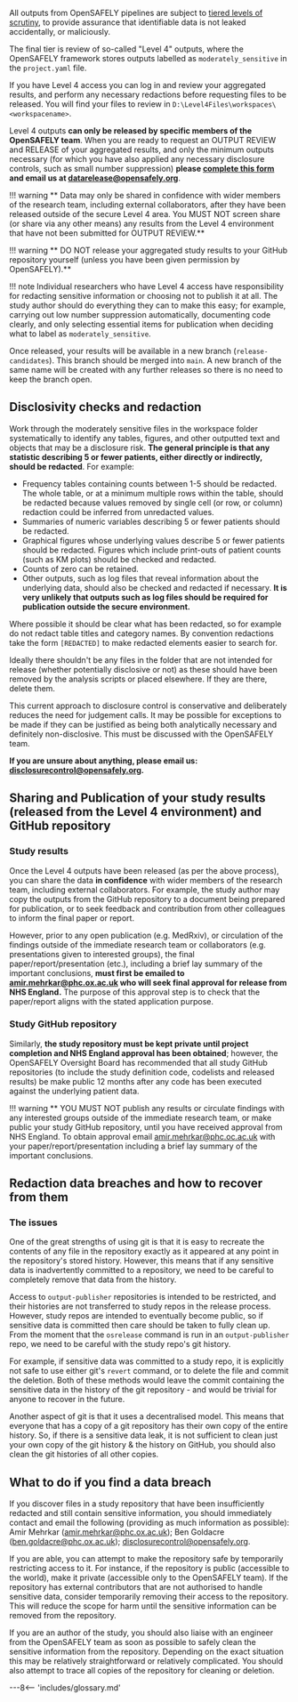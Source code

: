 All outputs from OpenSAFELY pipelines are subject to [tiered levels of scrutiny](security-levels.md), to provide assurance that identifiable data is not leaked accidentally, or maliciously.

The final tier is review of so-called "Level 4" outputs, where the OpenSAFELY framework stores outputs labelled as `moderately_sensitive` in the `project.yaml` file.

If you have Level 4 access you can log in and review your aggregated results, and perform any necessary redactions before requesting files to be released. 
You will find your files to review in `D:\Level4Files\workspaces\<workspacename>`.

Level 4 outputs **can only be released by specific members of the OpenSAFELY team**. When you are ready to request an OUTPUT REVIEW and RELEASE of your aggregated results, and only the minimum outputs necessary (for which you have also applied any necessary disclosure controls, such as small number suppression) **please [complete this form](documents/OpenSAFELY_Output_Review_Form.docx) and email us at <datarelease@opensafely.org>**.

!!! warning
    ** Data may only be shared in confidence with wider members of the research team, including external collaborators, after they have been released outside of the secure Level 4 area. You MUST NOT screen share (or share via any other means) any results from the Level 4 environment that have not been submitted for OUTPUT REVIEW.**

!!! warning
    ** DO NOT release your aggregated study results to your GitHub repository yourself (unless you have been given permission by OpenSAFELY).**

!!! note
    Individual researchers who have Level 4 access have responsibility for redacting sensitive information or choosing not to publish it at all. The study author should do everything they can to make this easy; for example, carrying out low number suppression automatically, documenting code clearly, and only selecting essential items for publication when deciding what to label as `moderately_sensitive`.
    
Once released, your results will be available in a new branch (`release-candidates`). This branch should be merged into `main`. A new branch of the same name will be created with any further releases so there is no need to keep the branch open.

## Disclosivity checks and redaction

Work through the moderately sensitive files in the workspace folder systematically to identify any tables, figures, and other outputted text and objects that may be a disclosure risk. 
**The general principle is that any statistic describing 5 or fewer patients, either directly or indirectly, should be redacted**.
For example: 

  * Frequency tables containing counts between 1-5 should be redacted. The whole table, or at a minimum multiple rows within the table, should be redacted because values removed by single cell (or row, or column) redaction could be inferred from unredacted values. 
  * Summaries of numeric variables describing 5 or fewer patients should be redacted. 
  * Graphical figures whose underlying values describe 5 or fewer patients should be redacted. Figures which include print-outs of patient counts (such as KM plots) should be checked and redacted. 
  * Counts of zero can be retained. 
  * Other outputs, such as log files that reveal information about the underlying data, should also be checked and redacted if necessary. **It is very unlikely that outputs such as log files should be required for publication outside the secure environment.**

Where possible it should be clear what has been redacted, so for example do not redact table titles and category names. 
By convention redactions take the form `[REDACTED]` to make redacted elements easier to search for.
	
Ideally there shouldn't be any files in the folder that are not intended for release (whether potentially disclosive or not) as these should have been removed by the analysis scripts or placed elsewhere. 
If they are there, delete them.

This current approach to disclosure control is conservative and deliberately reduces the need for judgement calls. 
It may be possible for exceptions to be made if they can be justified as being both analytically necessary and definitely non-disclosive. This must be discussed with the OpenSAFELY team.

**If you are unsure about anything, please email us: <disclosurecontrol@opensafely.org>.**

## Sharing and Publication of your study results (released from the Level 4 environment) and GitHub repository

### Study results
Once the Level 4 outputs have been released (as per the above process), you can share the data **in confidence** with wider members of the research team, including external collaborators. For example, the study author may copy the outputs from the GitHub repository to a document being prepared for publication, or to seek feedback and contribution from other colleagues to inform the final paper or report. 

However, prior to any open publication (e.g. MedRxiv), or circulation of the findings outside of the immediate research team or collaborators (e.g. presentations given to interested groups), the final paper/report/presentation (etc.), including a brief lay summary of the important conclusions, **must first be emailed to <amir.mehrkar@phc.ox.ac.uk> who will seek final approval for release from NHS England.** The purpose of this approval step is to check that the paper/report aligns with the stated application purpose.

### Study GitHub repository

Similarly, **the study repository must be kept private until project completion and NHS England approval has been obtained**; however, the OpenSAFELY Oversight Board has recommended that all study GitHub repositories (to include the study definition code, codelists and released results) be make public 12 months after any code has been executed against the underlying patient data.

!!! warning
    ** YOU MUST NOT publish any results or circulate findings with any interested groups outside of the immediate research team, or make public your study GitHub repository,  until you have received approval from NHS England. To obtain approval email <amir.mehrkar@phc.oc.ac.uk> with your paper/report/presentation including a brief lay summary of the important conclusions.

## Redaction data breaches and how to recover from them

### The issues

One of the great strengths of using git is that it is easy to recreate the contents of any file in the repository exactly as it appeared at any point in the repository's stored history. However, this means that if any sensitive data is inadvertently committed to a repository, we need to be careful to completely remove that data from the history.

Access to `output-publisher` repositories is intended to be restricted, and their histories are not transferred to study repos in the release process. However, study repos are intended to eventually become public, so if sensitive data is committed then care should be taken to fully clean up. From the moment that the `osrelease` command is run in an `output-publisher` repo, we need to be careful with the study repo's git history.

For example, if sensitive data was committed to a study repo, it is explicitly not safe to use either git's `revert` command, or to delete the file and commit the deletion. Both of these methods would leave the commit containing the sensitive data in the history of the git repository - and would be trivial for anyone to recover in the future.

Another aspect of git is that it uses a decentralised model. This means that everyone that has a copy of a git repository has their own copy of the entire history. So, if there is a sensitive data leak, it is not sufficient to clean just your own copy of the git history & the history on GitHub, you should also clean the git histories of all other copies.

## What to do if you find a data breach

If you discover files in a study repository that have been insufficiently redacted and still contain sensitive information, you should immediately contact and email the following (providing as much information as possible): Amir Mehrkar (<amir.mehrkar@phc.ox.ac.uk>); Ben Goldacre (<ben.goldacre@phc.ox.ac.uk>); <disclosurecontrol@opensafely.org>.

If you are able, you can attempt to make the repository safe by temporarily restricting access to it. For instance, if the repository is public (accessible to the world), make it private (accessible only to the OpenSAFELY team). If the repository has external contributors that are not authorised to handle sensitive data, consider temporarily removing their access to the repository. This will reduce the scope for harm until the sensitive information can be removed from the repository.

If you are an author of the study, you should also liaise with an engineer from the OpenSAFELY team as soon as possible to safely clean the sensitive information from the repository. Depending on the exact situation this may be relatively straightforward or relatively complicated. You should also attempt to trace all copies of the repository for cleaning or deletion.

---8<-- 'includes/glossary.md'
